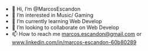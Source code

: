 - 👋 Hi, I’m @MarcosEscandon
- 👀 I’m interested in Music/ Gaming
- 🌱 I’m currently learning Web Develop
- 💞️ I’m looking to collaborate on Web Develop
- 📫 How to reach me marcos.escandon@gmail.com or
www.linkedin.com/in/marcos-escandon-60b80289

<!---
MarcosEscandon/MarcosEscandon is a ✨ special ✨ repository because its `README.md` (this file) appears on your GitHub profile.
You can click the Preview link to take a look at your changes.
--->
